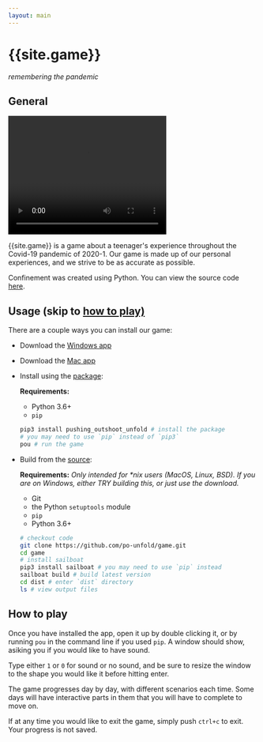 ```yaml
---
layout: main
---
```


# {{site.game}}
*remembering the pandemic*

## General

<video width="320" height="240" autoplay>
  <source src=",trailer_short.mp4" type="video/mp4">
	<span style="color:red">Your browser does not support inline video. Click <a href="/trailer_short.mp4">here</a> to view seperately.</span>
</video>

{{site.game}} is a game about a teenager's experience throughout the Covid-19 pandemic of 2020-1. Our game is made up of our personal experiences, and we strive to be as accurate as possible.

Confinement was created using Python. You can view the source code [here](https://github.com/po-unfold/game). 

## Usage (skip to [how to play)](#how-to-play)
There are a couple ways you can install our game:
 - Download the [Windows app](/windows)
 - Download the [Mac app](/windows)
 - Install using the <a href="https://pypi.org/project/pushing_outshoot_unfold/">package</a>:

	**Requirements:**
	- Python 3.6+
	- `pip`
  
	```bash
	pip3 install pushing_outshoot_unfold # install the package
	# you may need to use `pip` instead of `pip3`
	pou # run the game
	```
    
- Build from the <a href="https://github.com/po-unfold/game">source</a>:

	**Requirements:**
	*Only intended for \*nix users (MacOS, Linux, BSD). If you are on Windows, either TRY building this, or just use the download.*
	- Git
	- the Python `setuptools` module
	- `pip`
	- Python 3.6+
  
	```bash
	# checkout code
	git clone https://github.com/po-unfold/game.git
	cd game
	# install sailboat
	pip3 install sailboat # you may need to use `pip` instead
	sailboat build # build latest version
	cd dist # enter `dist` directory
	ls # view output files
	```
  
## How to play
Once you have installed the app, open it up by double clicking it, or by running `pou` in the command line if you used `pip`. A window should show, asiking you if you would like to have sound.

Type either `1` or `0` for sound or no sound, and be sure to resize the window to the shape you would like it before hitting enter.

The game progresses day by day, with different scenarios each time. Some days will have interactive parts in them that you will have to complete to move on.

If at any time you would like to exit the game, simply push `ctrl+c` to exit. Your progress is not saved.
